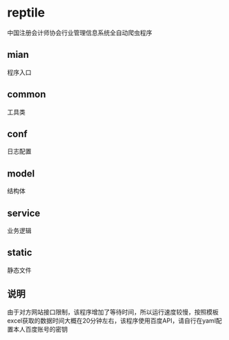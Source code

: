 # reptile
中国注册会计师协会行业管理信息系统全自动爬虫程序
## mian
程序入口
## common
工具类
## conf
日志配置
## model
结构体
## service
业务逻辑
## static
静态文件
## 说明
由于对方网站接口限制，该程序增加了等待时间，所以运行速度较慢，按照模板excel获取的数据时间大概在20分钟左右，该程序使用百度API，请自行在yaml配置本人百度账号的密钥
